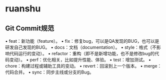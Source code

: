# ruanshu

## Git Commit规范
• feat：新功能（feature）。
• fix：修复bug，可以是QA发现的BUG，也可以是研发自己发现的BUG。
• docs：文档（documentation）。
• style：格式（不影响代码运行的变动）。
• refactor：重构（即不是新增功能，也不是修改bug的代码变动）。
• perf：优化相关，比如提升性能、体验。
• test：增加测试。
• chore：构建过程或辅助工具的变动。
• revert：回滚到上一个版本。
• merge：代码合并。
• sync：同步主线或分支的Bug。
